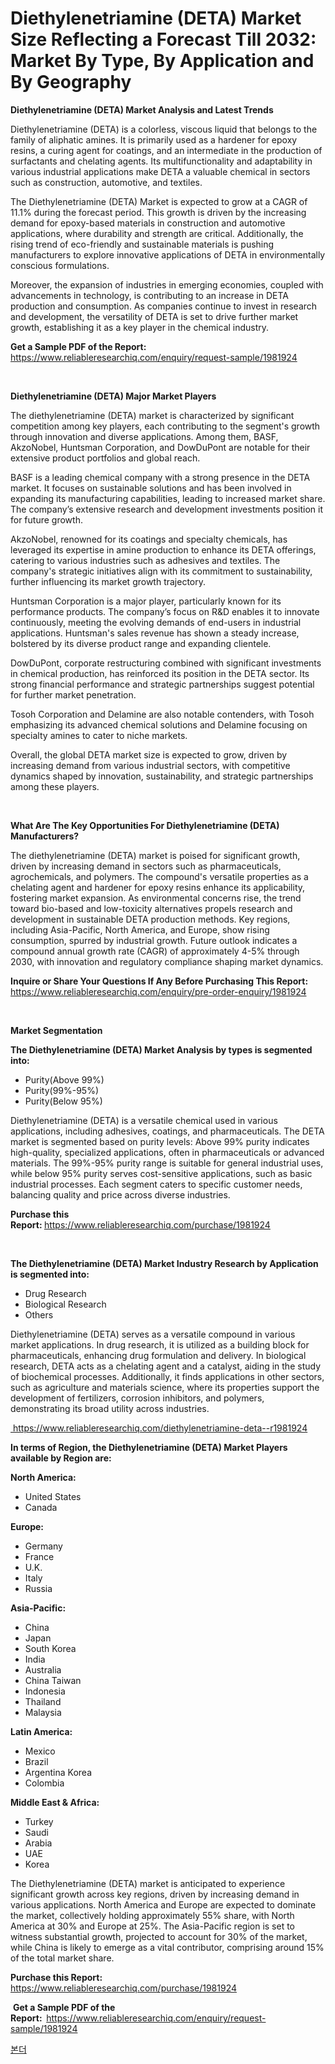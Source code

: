 <p><h1>Diethylenetriamine (DETA) Market Size Reflecting a Forecast Till 2032: Market By Type, By Application and By Geography</h1></p><p><strong>Diethylenetriamine (DETA) Market Analysis and Latest Trends</strong></p>
<p><p>Diethylenetriamine (DETA) is a colorless, viscous liquid that belongs to the family of aliphatic amines. It is primarily used as a hardener for epoxy resins, a curing agent for coatings, and an intermediate in the production of surfactants and chelating agents. Its multifunctionality and adaptability in various industrial applications make DETA a valuable chemical in sectors such as construction, automotive, and textiles.</p><p>The Diethylenetriamine (DETA) Market is expected to grow at a CAGR of 11.1% during the forecast period. This growth is driven by the increasing demand for epoxy-based materials in construction and automotive applications, where durability and strength are critical. Additionally, the rising trend of eco-friendly and sustainable materials is pushing manufacturers to explore innovative applications of DETA in environmentally conscious formulations. </p><p>Moreover, the expansion of industries in emerging economies, coupled with advancements in technology, is contributing to an increase in DETA production and consumption. As companies continue to invest in research and development, the versatility of DETA is set to drive further market growth, establishing it as a key player in the chemical industry.</p></p>
<p><strong>Get a Sample PDF of the Report:&nbsp;</strong> <a href="https://www.reliableresearchiq.com/enquiry/request-sample/1981924?utm_campaign=99&utm_medium=2&utm_source=Github&utm_content=ia&utm_term=05022025&utm_id=diethylenetriamine-deta">https://www.reliableresearchiq.com/enquiry/request-sample/1981924</a></p>
<p>&nbsp;</p>
<p><strong>Diethylenetriamine (DETA) Major Market Players</strong></p>
<p><p>The diethylenetriamine (DETA) market is characterized by significant competition among key players, each contributing to the segment's growth through innovation and diverse applications. Among them, BASF, AkzoNobel, Huntsman Corporation, and DowDuPont are notable for their extensive product portfolios and global reach.</p><p>BASF is a leading chemical company with a strong presence in the DETA market. It focuses on sustainable solutions and has been involved in expanding its manufacturing capabilities, leading to increased market share. The company’s extensive research and development investments position it for future growth.</p><p>AkzoNobel, renowned for its coatings and specialty chemicals, has leveraged its expertise in amine production to enhance its DETA offerings, catering to various industries such as adhesives and textiles. The company's strategic initiatives align with its commitment to sustainability, further influencing its market growth trajectory.</p><p>Huntsman Corporation is a major player, particularly known for its performance products. The company’s focus on R&D enables it to innovate continuously, meeting the evolving demands of end-users in industrial applications. Huntsman's sales revenue has shown a steady increase, bolstered by its diverse product range and expanding clientele.</p><p>DowDuPont, corporate restructuring combined with significant investments in chemical production, has reinforced its position in the DETA sector. Its strong financial performance and strategic partnerships suggest potential for further market penetration.</p><p>Tosoh Corporation and Delamine are also notable contenders, with Tosoh emphasizing its advanced chemical solutions and Delamine focusing on specialty amines to cater to niche markets.</p><p>Overall, the global DETA market size is expected to grow, driven by increasing demand from various industrial sectors, with competitive dynamics shaped by innovation, sustainability, and strategic partnerships among these players.</p></p>
<p>&nbsp;</p>
<p><strong>What Are The Key Opportunities For Diethylenetriamine (DETA) Manufacturers?</strong></p>
<p><p>The diethylenetriamine (DETA) market is poised for significant growth, driven by increasing demand in sectors such as pharmaceuticals, agrochemicals, and polymers. The compound's versatile properties as a chelating agent and hardener for epoxy resins enhance its applicability, fostering market expansion. As environmental concerns rise, the trend toward bio-based and low-toxicity alternatives propels research and development in sustainable DETA production methods. Key regions, including Asia-Pacific, North America, and Europe, show rising consumption, spurred by industrial growth. Future outlook indicates a compound annual growth rate (CAGR) of approximately 4-5% through 2030, with innovation and regulatory compliance shaping market dynamics.</p></p>
<p><strong>Inquire or Share Your Questions If Any Before Purchasing This Report:</strong> <a href="https://www.reliableresearchiq.com/enquiry/pre-order-enquiry/1981924?utm_campaign=99&utm_medium=2&utm_source=Github&utm_content=ia&utm_term=05022025&utm_id=diethylenetriamine-deta">https://www.reliableresearchiq.com/enquiry/pre-order-enquiry/1981924</a></p>
<p>&nbsp;</p>
<p><strong>Market Segmentation</strong></p>
<p><strong>The Diethylenetriamine (DETA) Market Analysis by types is segmented into:</strong></p>
<p><ul><li>Purity(Above 99%)</li><li>Purity(99%-95%)</li><li>Purity(Below 95%)</li></ul></p>
<p><p>Diethylenetriamine (DETA) is a versatile chemical used in various applications, including adhesives, coatings, and pharmaceuticals. The DETA market is segmented based on purity levels: Above 99% purity indicates high-quality, specialized applications, often in pharmaceuticals or advanced materials. The 99%-95% purity range is suitable for general industrial uses, while below 95% purity serves cost-sensitive applications, such as basic industrial processes. Each segment caters to specific customer needs, balancing quality and price across diverse industries.</p></p>
<p><strong>Purchase this Report:&nbsp;</strong><a href="https://www.reliableresearchiq.com/purchase/1981924?utm_campaign=99&utm_medium=2&utm_source=Github&utm_content=ia&utm_term=05022025&utm_id=diethylenetriamine-deta">https://www.reliableresearchiq.com/purchase/1981924</a></p>
<p>&nbsp;</p>
<p><strong>The Diethylenetriamine (DETA) Market Industry Research by Application is segmented into:</strong></p>
<p><ul><li>Drug Research</li><li>Biological Research</li><li>Others</li></ul></p>
<p><p>Diethylenetriamine (DETA) serves as a versatile compound in various market applications. In drug research, it is utilized as a building block for pharmaceuticals, enhancing drug formulation and delivery. In biological research, DETA acts as a chelating agent and a catalyst, aiding in the study of biochemical processes. Additionally, it finds applications in other sectors, such as agriculture and materials science, where its properties support the development of fertilizers, corrosion inhibitors, and polymers, demonstrating its broad utility across industries.</p></p>
<p><a href="https://www.reliableresearchiq.com/diethylenetriamine-deta--r1981924?utm_campaign=99&utm_medium=2&utm_source=Github&utm_content=ia&utm_term=05022025&utm_id=diethylenetriamine-deta">&nbsp;https://www.reliableresearchiq.com/diethylenetriamine-deta--r1981924</a></p>
<p><strong>In terms of Region, the Diethylenetriamine (DETA) Market Players available by Region are:</strong></p>
<p>
    <p> <strong> North America: </strong>
        <ul>
            <li>United States</li>
            <li>Canada</li>
        </ul>
        </p> 
    <p> <strong> Europe: </strong>
        <ul>
            <li>Germany</li>
            <li>France</li>
            <li>U.K.</li>
            <li>Italy</li>
            <li>Russia</li>
        </ul>
        </p> 
    <p> <strong> Asia-Pacific: </strong>
        <ul>
            <li>China</li>
            <li>Japan</li>
            <li>South Korea</li>
            <li>India</li>
            <li>Australia</li>
            <li>China Taiwan</li>
            <li>Indonesia</li>
            <li>Thailand</li>
            <li>Malaysia</li>
        </ul>
        </p> 
    <p> <strong> Latin America: </strong>
        <ul>
            <li>Mexico</li>
            <li>Brazil</li>
            <li>Argentina Korea</li>
            <li>Colombia</li>
        </ul>
        </p> 
    <p> <strong> Middle East & Africa: </strong>
        <ul>
            <li>Turkey</li>
            <li>Saudi</li>
            <li>Arabia</li>
            <li>UAE</li>
            <li>Korea</li>
        </ul>
    </p>
    </p>
<p><p>The Diethylenetriamine (DETA) market is anticipated to experience significant growth across key regions, driven by increasing demand in various applications. North America and Europe are expected to dominate the market, collectively holding approximately 55% share, with North America at 30% and Europe at 25%. The Asia-Pacific region is set to witness substantial growth, projected to account for 30% of the market, while China is likely to emerge as a vital contributor, comprising around 15% of the total market share.</p></p>
<p><strong>Purchase this Report: </strong><a href="https://www.reliableresearchiq.com/purchase/1981924?utm_campaign=99&utm_medium=2&utm_source=Github&utm_content=ia&utm_term=05022025&utm_id=diethylenetriamine-deta">https://www.reliableresearchiq.com/purchase/1981924</a></p>
<p>&nbsp;<strong>Get a Sample PDF of the Report:&nbsp;&nbsp;</strong><a href="https://www.reliableresearchiq.com/enquiry/request-sample/1981924?utm_campaign=99&utm_medium=2&utm_source=Github&utm_content=ia&utm_term=05022025&utm_id=diethylenetriamine-deta">https://www.reliableresearchiq.com/enquiry/request-sample/1981924</a></p>
<p><strong></strong></p>
<p><p><a href="https://github.com/sougarounis/Market-Research-Report-List-7/blob/main/766174335421.md?utm_campaign=99&utm_medium=2&utm_source=Github&utm_content=ia&utm_term=05022025&utm_id=diethylenetriamine-deta">본더</a></p></p>